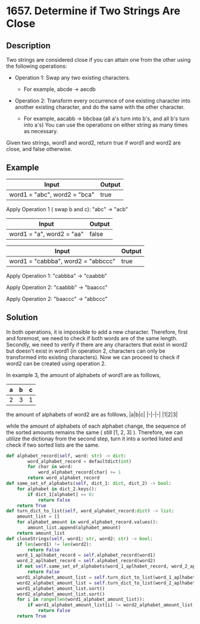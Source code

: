# 1657. Determine if Two Strings Are Close

## Description

Two strings are considered close if you can attain one from the other using the following operations:

- Operation 1: Swap any two existing characters.
  - For example, abcde -> aecdb

- Operation 2: Transform every occurrence of one existing character into another existing character, and do the same with the other character.
  - For example, aacabb -> bbcbaa (all a's turn into b's, and all b's turn into a's)
You can use the operations on either string as many times as necessary.

Given two strings, word1 and word2, return true if word1 and word2 are close, and false otherwise.

## Example

|Input|Output|
|-|-|
|word1 = "abc", word2 = "bca"|true|

Apply Operation 1 ( swap b and c): "abc" -> "acb"

|Input|Output|
|-|-|
|word1 = "a", word2 = "aa"|false|

|Input|Output|
|-|-|
|word1 = "cabbba", word2 = "abbccc"|true|

Apply Operation 1: "cabbba" -> "caabbb"

Apply Operation 2: "caabbb" -> "baaccc"

Apply Operation 2: "baaccc" -> "abbccc"

## Solution

In both operations, it is impossible to add a new character. Therefore, first and foremost, we need to check if both words are of the same length. Secondly, we need to verify if there are any characters that exist in word2 but doesn't exist in word1 (in operation 2, characters can only be transformed into existing characters). Now we can proceed to check if word2 can be created using operation 2.

In example 3, the amount of alphabets of word1 are as folllows,

|a|b|c|
|-|-|-|
|2|3|1|

the amount of alphabets of word2 are as folllows, 
|a|b|c|
|-|-|-|
|1|2|3|

while the amount of alphabets of each alphabet change, the sequence of the sorted amounts remains the same ( still [1, 2, 3] ). Therefore, we can utilize the dictionay from the second step, turn it into a sorted listed and check if two sorted lists are the same.

```python
def alphabet_record(self, word: str) -> dict:
        word_alphabet_record = defaultdict(int)
        for char in word:
            word_alphabet_record[char] += 1
        return word_alphabet_record
def same_set_of_alphabets(self, dict_1: dict, dict_2) -> bool:
    for alphabet in dict_2.keys():
        if dict_1[alphabet] == 0:
            return False
    return True
def turn_dict_to_list(self, word_alphabet_record:dict) -> list:
    amount_list = []
    for alphabet_amount in word_alphabet_record.values():
        amount_list.append(alphabet_amount)
    return amount_list
def closeStrings(self, word1: str, word2: str) -> bool:
    if len(word1) != len(word2):
        return False
    word_1_aplhabet_record = self.alphabet_record(word1)
    word_2_aplhabet_record = self.alphabet_record(word2)
    if not self.same_set_of_alphabets(word_1_aplhabet_record, word_2_aplhabet_record):
        return False
    word1_alphabet_amount_list = self.turn_dict_to_list(word_1_aplhabet_record)
    word2_alphabet_amount_list = self.turn_dict_to_list(word_2_aplhabet_record)
    word1_alphabet_amount_list.sort()
    word2_alphabet_amount_list.sort()
    for i in range(len(word1_alphabet_amount_list)):
        if word1_alphabet_amount_list[i] != word2_alphabet_amount_list[i]:
            return False
    return True
```
